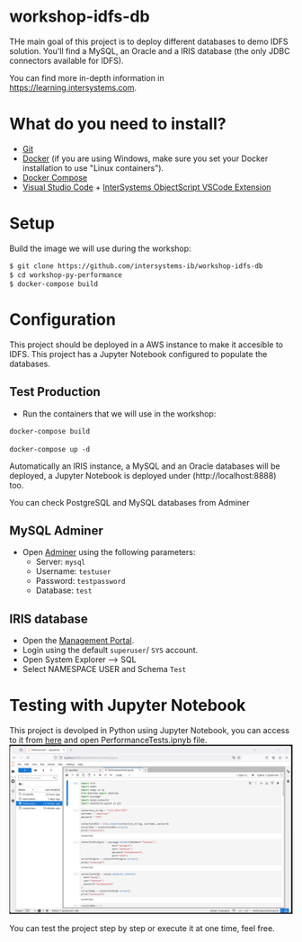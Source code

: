 # workshop-idfs-db
THe main goal of this project is to deploy different databases to demo IDFS solution. You'll find a MySQL, an Oracle and a IRIS database (the only JDBC connectors available for IDFS).

You can find more in-depth information in https://learning.intersystems.com.


# What do you need to install? 
* [Git](https://git-scm.com/downloads) 
* [Docker](https://www.docker.com/products/docker-desktop) (if you are using Windows, make sure you set your Docker installation to use "Linux containers").
* [Docker Compose](https://docs.docker.com/compose/install/)
* [Visual Studio Code](https://code.visualstudio.com/download) + [InterSystems ObjectScript VSCode Extension](https://marketplace.visualstudio.com/items?itemName=daimor.vscode-objectscript)

# Setup
Build the image we will use during the workshop:

```console
$ git clone https://github.com/intersystems-ib/workshop-idfs-db
$ cd workshop-py-performance
$ docker-compose build
```

# Configuration

This project should be deployed in a AWS instance to make it accesible to IDFS. This project has a Jupyter Notebook configured to populate the databases.


## Test Production 
* Run the containers that we will use in the workshop:
```
docker-compose build

docker-compose up -d
```
Automatically an IRIS instance, a MySQL and an Oracle databases will be deployed, a Jupyter Notebook is deployed under (http://localhost:8888) too.

You can check PostgreSQL and MySQL databases from Adminer 

## MySQL Adminer

* Open [Adminer](http://localhost:8081) using the following parameters:
  * Server: `mysql`
  * Username: `testuser`
  * Password: `testpassword`
  * Database: `test`

## IRIS database

* Open the [Management Portal](http://localhost:52774/csp/sys/UtilHome.csp).
* Login using the default `superuser`/ `SYS` account.
* Open System Explorer --> SQL
* Select NAMESPACE USER and Schema `Test`

# Testing with Jupyter Notebook

This project is devolped in Python using Jupyter Notebook, you can access to it from [here](http://localhost:8888) and open PerformanceTests.ipnyb file.
![alt text](/images/jupyter.png)

You can test the project step by step or execute it at one time, feel free.